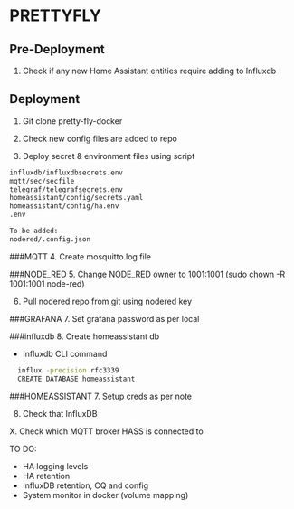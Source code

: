 # PRETTYFLY

## Pre-Deployment

1. Check if any new Home Assistant entities require adding to Influxdb

## Deployment

1. Git clone pretty-fly-docker

2. Check new config files are added to repo

3. Deploy secret & environment files using script

```bash
influxdb/influxdbsecrets.env
mqtt/sec/secfile
telegraf/telegrafsecrets.env
homeassistant/config/secrets.yaml
homeassistant/config/ha.env
.env

To be added:
nodered/.config.json
```
###MQTT
4. Create mosquitto.log file

###NODE_RED
5. Change NODE_RED owner to 1001:1001 (sudo chown -R 1001:1001 node-red)

6. Pull nodered repo from git using nodered key

###GRAFANA
7. Set grafana password as per local

###influxdb
8. Create homeassistant db
  - Influxdb CLI command
```bash
  influx -precision rfc3339
  CREATE DATABASE homeassistant
```

###HOMEASSISTANT
7. Setup creds as per note

8. Check that InfluxDB



X. Check which MQTT broker HASS is connected to

TO DO:
- HA logging levels
- HA retention
- InfluxDB retention, CQ and config
- System monitor in docker (volume mapping)

